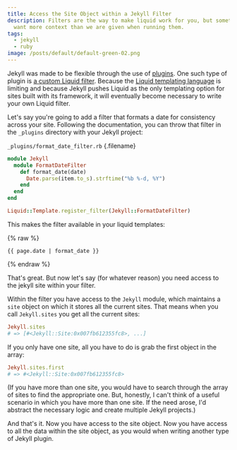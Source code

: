 ```yaml
---
title: Access the Site Object within a Jekyll Filter
description: Filters are the way to make liquid work for you, but sometimes we
  want more context than we are given when running them.
tags:
  - jekyll
  - ruby
image: /posts/default/default-green-02.png
---
```


Jekyll was made to be flexible through the use of [plugins](https://jekyllrb.com/docs/plugins/). One such type of plugin is [a custom Liquid filter](https://jekyllrb.com/docs/plugins/#liquid-filters). Because the [Liquid templating language](https://shopify.github.io/liquid/) is limiting and because Jekyll pushes Liquid as the only templating option for sites built with its framework, it will eventually become necessary to write your own Liquid filter.

Let's say you're going to add a filter that formats a date for consistency across your site. Following the documentation, you can throw that filter in the `_plugins` directory with your Jekyll project:

`_plugins/format_date_filter.rb` {.filename}

```rb
module Jekyll
  module FormatDateFilter
    def format_date(date)
      Date.parse(item.to_s).strftime("%b %-d, %Y")
    end
  end
end

Liquid::Template.register_filter(Jekyll::FormatDateFilter)
```

This makes the filter available in your liquid templates:

{% raw %}

```liquid
{{ page.date | format_date }}
```

{% endraw %}

That's great. But now let's say (for whatever reason) you need access to the jekyll site within your filter.

Within the filter you have access to the `Jekyll` module, which maintains a `site` object on which it stores all the current sites. That means when you call `Jekyll.sites` you get all the current sites:

```rb
Jekyll.sites
# => [#<Jekyll::Site:0x007fb612355fc8>, ...]
```

If you only have one site, all you have to do is grab the first object in the array:

```rb
Jekyll.sites.first
# => #<Jekyll::Site:0x007fb612355fc8>
```

(If you have more than one site, you would have to search through the array of sites to find the appropriate one. But, honestly, I can't think of a useful scenario in which you have more than one site. If the need arose, I'd abstract the necessary logic and create multiple Jekyll projects.)

And that's it. Now you have access to the site object. Now you have access to all the data within the site object, as you would when writing another type of Jekyll plugin.

